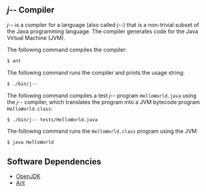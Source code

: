 ## *j--* Compiler

*j--* is a compiler for a language (also called *j--*) that is a 
non-trivial subset of the Java programming language. The compiler 
generates code for the Java Virtual Machine (JVM).

The following command compiles the compiler:
```bash
$ ant
```

The following command runs the compiler and prints the usage string:
```bash
$ ./bin/j-- 
```

The following command compiles a test *j--* program `HelloWorld.java` 
using the *j--* compiler, which translates the program into a JVM 
bytecode program `HelloWorld.class`:
```bash
$ ./bin/j-- tests/HelloWorld.java
```

The following command runs the `HelloWorld.class` program using the 
JVM:
```bash
$ java HelloWorld
```

## Software Dependencies

* [OpenJDK](https://openjdk.org/)
* [Ant](https://ant.apache.org/)